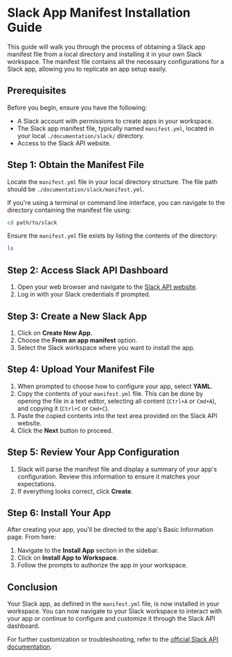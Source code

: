 # Slack App Manifest Installation Guide

This guide will walk you through the process of obtaining a Slack app manifest file from a local directory and installing it in your own Slack workspace. The manifest file contains all the necessary configurations for a Slack app, allowing you to replicate an app setup easily.

## Prerequisites

Before you begin, ensure you have the following:
- A Slack account with permissions to create apps in your workspace.
- The Slack app manifest file, typically named `manifest.yml`, located in your local `./documentation/slack/` directory.
- Access to the Slack API website.

## Step 1: Obtain the Manifest File

Locate the `manifest.yml` file in your local directory structure. The file path should be `./documentation/slack/manifest.yml`. 

If you're using a terminal or command line interface, you can navigate to the directory containing the manifest file using:

```bash
cd path/to/slack
```

Ensure the `manifest.yml` file exists by listing the contents of the directory:

```bash
ls
```

## Step 2: Access Slack API Dashboard

1. Open your web browser and navigate to the [Slack API website](https://api.slack.com/apps).
2. Log in with your Slack credentials if prompted.

## Step 3: Create a New Slack App

1. Click on **Create New App**.
2. Choose the **From an app manifest** option.
3. Select the Slack workspace where you want to install the app.

## Step 4: Upload Your Manifest File

1. When prompted to choose how to configure your app, select **YAML**.
2. Copy the contents of your `manifest.yml` file. This can be done by opening the file in a text editor, selecting all content (`Ctrl+A` or `Cmd+A`), and copying it (`Ctrl+C` or `Cmd+C`).
3. Paste the copied contents into the text area provided on the Slack API website.
4. Click the **Next** button to proceed.

## Step 5: Review Your App Configuration

1. Slack will parse the manifest file and display a summary of your app's configuration. Review this information to ensure it matches your expectations.
2. If everything looks correct, click **Create**.

## Step 6: Install Your App

After creating your app, you'll be directed to the app's Basic Information page. From here:

1. Navigate to the **Install App** section in the sidebar.
2. Click on **Install App to Workspace**.
3. Follow the prompts to authorize the app in your workspace.

## Conclusion

Your Slack app, as defined in the `manifest.yml` file, is now installed in your workspace. You can now navigate to your Slack workspace to interact with your app or continue to configure and customize it through the Slack API dashboard.

For further customization or troubleshooting, refer to the [official Slack API documentation](https://api.slack.com/docs).